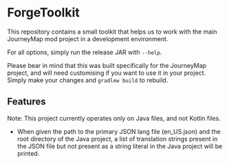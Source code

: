 # ForgeToolkit

This repository contains a small toolkit that helps us to work with the main JourneyMap
mod project in a development environment.

For all options, simply run the release JAR with `--help`.

Please bear in mind that this was built specifically for the JourneyMap project, and
will need customising if you want to use it in your project. Simply make your changes
and `gradlew build` to rebuild.

## Features

Note: This project currently operates only on Java files, and not Kotlin files.

* When given the path to the primary JSON lang file (en_US.json) and the root directory
    of the Java project, a list of translation strings present in the JSON file but not
    present as a string literal in the Java project will be printed.
 